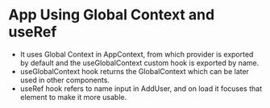 # App Using Global Context and useRef

- It uses Global Context in AppContext, from which provider is exported by default and the useGlobalContext custom hook is exported by name.
- useGlobalContext hook returns the GlobalContext which can be later used in other components.
- useRef hook refers to name input in AddUser, and on load it focuses that element to make it more usable.
